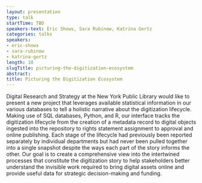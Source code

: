 ```yaml
---
layout: presentation
type: talk
startTime: TBD
speakers-text: Eric Shows, Sara Rubinow, Katrina Gertz
categories: talks
speakers:
- eric-shows
- sara-rubinow
- katrina-gertz
length: 10
slugTitle: picturing-the-digitization-ecosystem
abstract:
title: Picturing the Digitization Ecosystem
---
```

Digital Research and Strategy at the New York Public Library would like to present a new project that leverages available statistical information in our various databases to tell a holistic narrative about the digitization lifecycle. Making use of SQL databases, Python, and R, our interface tracks the digitization lifecycle from the creation of a metadata record to digital objects ingested into the repository to rights statement assignment to approval and online publishing. Each stage of the lifecycle had previously been reported separately by individual departments but had never been pulled together into a single snapshot despite the ways each part of the story informs the other. Our goal is to create a comprehensive view into the intertwined processes that constitute the digitization story to help stakeholders better understand the invisible work required to bring digital assets online and provide useful data for strategic decision-making and funding.